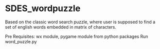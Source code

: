 # SDES_wordpuzzle
Based on the classic word search puzzle, where user is supposed to find a set of english words embedded in matrix of characters.

Pre Requisites: wx module, pygame module from python packages
Run word_puzzle.py 
